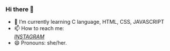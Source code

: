 ### Hi there 👋

<!--
**harshita6844/harshita6844** is a ✨ _special_ ✨ repository because its `README.md` (this file) appears on your GitHub profile.-->


- 🌱 I’m currently learning C language, HTML, CSS, JAVASCRIPT
- 📫 How to reach me: <br>
<a href="https://www.instagram.com/harshita6844/">*INSTAGRAM*</a>
- 😄 Pronouns: she/her.


